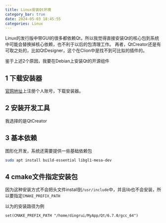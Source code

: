 ```yaml
---
title: Linux安装Qt环境
category_bar: true
date: 2024-05-03 18:45:55
categories: Linux
---
```


Linux的发行版中带GUI的很多都依赖Qt，所以我觉得直接安装Qt的核心包到系统中可能会替换掉核心依赖，也不利于以后的包清理工作。
再者，QtCreator还是有可取之处的，比如QtDesigner，这个在Clion中是找不到可比拟的插件的。

鉴于上述2个原因，我要在Debian上安装Qt的开源组件

1 下载安装器
---

[官网地址](https://www.qt.io/product/development-tools)上注册个人账号，下载安装器。

2 安装开发工具
---

我选择的是QtCreator

3 基本依赖
---

图形化开发，系统还需要提供一些基础依赖包

```sh
sudo apt install build-essential libgl1-mesa-dev
```

4 cmake文件指定安装包
---

因为这种安装方式不会把头文件install到`/usr/include`中，并且lib也不会安装，所以要指定`CMAKE_PREFIX_PATH`

以为的安装路径为例

```CMakeLists
set(CMAKE_PREFIX_PATH "/home/dingrui/MyApp/Qt/6.7.0/gcc_64")
```